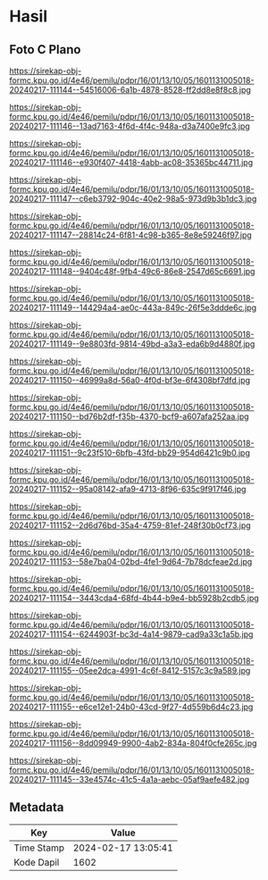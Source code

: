 # Hasil

## Foto C Plano

https://sirekap-obj-formc.kpu.go.id/4e46/pemilu/pdpr/16/01/13/10/05/1601131005018-20240217-111144--54516006-6a1b-4878-8528-ff2dd8e8f8c8.jpg

https://sirekap-obj-formc.kpu.go.id/4e46/pemilu/pdpr/16/01/13/10/05/1601131005018-20240217-111146--13ad7163-4f6d-4f4c-948a-d3a7400e9fc3.jpg

https://sirekap-obj-formc.kpu.go.id/4e46/pemilu/pdpr/16/01/13/10/05/1601131005018-20240217-111146--e930f407-4418-4abb-ac08-35365bc44711.jpg

https://sirekap-obj-formc.kpu.go.id/4e46/pemilu/pdpr/16/01/13/10/05/1601131005018-20240217-111147--c6eb3792-904c-40e2-98a5-973d9b3b1dc3.jpg

https://sirekap-obj-formc.kpu.go.id/4e46/pemilu/pdpr/16/01/13/10/05/1601131005018-20240217-111147--28814c24-6f81-4c98-b365-8e8e59246f97.jpg

https://sirekap-obj-formc.kpu.go.id/4e46/pemilu/pdpr/16/01/13/10/05/1601131005018-20240217-111148--9404c48f-9fb4-49c6-86e8-2547d65c6691.jpg

https://sirekap-obj-formc.kpu.go.id/4e46/pemilu/pdpr/16/01/13/10/05/1601131005018-20240217-111149--144294a4-ae0c-443a-849c-26f5e3ddde6c.jpg

https://sirekap-obj-formc.kpu.go.id/4e46/pemilu/pdpr/16/01/13/10/05/1601131005018-20240217-111149--9e8803fd-9814-49bd-a3a3-eda6b9d4880f.jpg

https://sirekap-obj-formc.kpu.go.id/4e46/pemilu/pdpr/16/01/13/10/05/1601131005018-20240217-111150--46999a8d-56a0-4f0d-bf3e-6f4308bf7dfd.jpg

https://sirekap-obj-formc.kpu.go.id/4e46/pemilu/pdpr/16/01/13/10/05/1601131005018-20240217-111150--bd76b2df-f35b-4370-bcf9-a607afa252aa.jpg

https://sirekap-obj-formc.kpu.go.id/4e46/pemilu/pdpr/16/01/13/10/05/1601131005018-20240217-111151--9c23f510-6bfb-43fd-bb29-954d6421c9b0.jpg

https://sirekap-obj-formc.kpu.go.id/4e46/pemilu/pdpr/16/01/13/10/05/1601131005018-20240217-111152--95a08142-afa9-4713-8f96-635c9f917f46.jpg

https://sirekap-obj-formc.kpu.go.id/4e46/pemilu/pdpr/16/01/13/10/05/1601131005018-20240217-111152--2d6d76bd-35a4-4759-81ef-248f30b0cf73.jpg

https://sirekap-obj-formc.kpu.go.id/4e46/pemilu/pdpr/16/01/13/10/05/1601131005018-20240217-111153--58e7ba04-02bd-4fe1-9d64-7b78dcfeae2d.jpg

https://sirekap-obj-formc.kpu.go.id/4e46/pemilu/pdpr/16/01/13/10/05/1601131005018-20240217-111154--3443cda4-68fd-4b44-b9e4-bb5928b2cdb5.jpg

https://sirekap-obj-formc.kpu.go.id/4e46/pemilu/pdpr/16/01/13/10/05/1601131005018-20240217-111154--6244903f-bc3d-4a14-9879-cad9a33c1a5b.jpg

https://sirekap-obj-formc.kpu.go.id/4e46/pemilu/pdpr/16/01/13/10/05/1601131005018-20240217-111155--05ee2dca-4991-4c6f-8412-5157c3c9a589.jpg

https://sirekap-obj-formc.kpu.go.id/4e46/pemilu/pdpr/16/01/13/10/05/1601131005018-20240217-111155--e6ce12e1-24b0-43cd-9f27-4d559b6d4c23.jpg

https://sirekap-obj-formc.kpu.go.id/4e46/pemilu/pdpr/16/01/13/10/05/1601131005018-20240217-111156--8dd09949-9900-4ab2-834a-804f0cfe265c.jpg

https://sirekap-obj-formc.kpu.go.id/4e46/pemilu/pdpr/16/01/13/10/05/1601131005018-20240217-111145--33e4574c-41c5-4a1a-aebc-05af9aefe482.jpg


## Metadata

| Key        | Value               |
| ---------- | ------------------- |
| Time Stamp | 2024-02-17 13:05:41 |
| Kode Dapil | 1602                |



